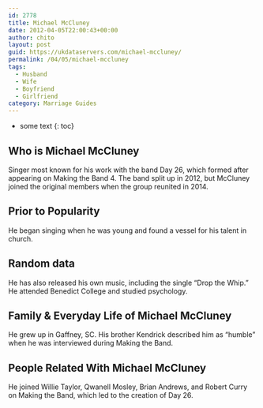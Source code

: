 ```yaml
---
id: 2778
title: Michael McCluney
date: 2012-04-05T22:00:43+00:00
author: chito
layout: post
guid: https://ukdataservers.com/michael-mccluney/
permalink: /04/05/michael-mccluney
tags:
  - Husband
  - Wife
  - Boyfriend
  - Girlfriend
category: Marriage Guides
---
```


* some text
{: toc}
          
          
## Who is  Michael McCluney
                  
                  
                  
Singer most known for his work with the band Day 26, which formed after appearing on Making the Band 4. The band split up in 2012, but McCluney joined the original members when the group reunited in 2014.
                  
                
                
                
## Prior to Popularity 
                  
                  
                  
He began singing when he was young and found a vessel for his talent in church.
                  
                
                
                
## Random data 
                  
                  
                  
He has also released his own music, including the single &#8220;Drop the Whip.&#8221; He attended Benedict College and studied psychology.
                  
                
                
                
## Family & Everyday Life of Michael McCluney
                  
                  
                  
He grew up in Gaffney, SC. His brother Kendrick described him as &#8220;humble&#8221; when he was interviewed during Making the Band.
                  
                
                
                
## People Related With  Michael McCluney
                  
                  
                  
He joined Willie Taylor, Qwanell Mosley, Brian Andrews, and Robert Curry on Making the Band, which led to the creation of Day 26.
                  
                
              
            
          
          
          
    
    
  
